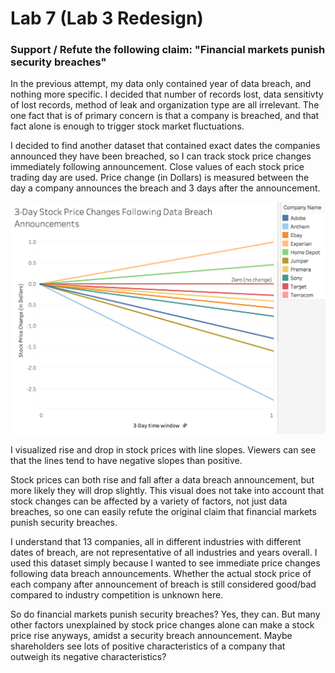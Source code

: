 # Lab 7 (Lab 3 Redesign)

### Support / Refute the following claim: "Financial markets punish security breaches"

In the previous attempt, my data only contained year of data breach, and nothing more specific. I decided that number of records lost, data sensitivty of lost records, method of leak and organization type are all irrelevant. The one fact that is of primary concern is that a company is breached, and that fact alone is enough to trigger stock market fluctuations.

I decided to find another dataset that contained exact dates the companies announced they have been breached, so I can track stock price changes immediately following announcement. Close values of each stock price trading day are used. Price change (in Dollars) is measured between the day a company announces the breach and 3 days after the announcement.

![PriceChange1](PriceChange1.png)

I visualized rise and drop in stock prices with line slopes. Viewers can see that the lines tend to have negative slopes than positive.

Stock prices can both rise and fall after a data breach announcement, but more likely they will drop slightly. This visual does not take into account that stock changes can be affected by a variety of factors, not just data breaches, so one can easily refute the original claim that financial markets punish security breaches.

I understand that 13 companies, all in different industries with different dates of breach, are not representative of all industries and years overall. I used this dataset simply because I wanted to see immediate price changes following data breach announcements. Whether the actual stock price of each company after announcement of breach is still considered good/bad compared to industry competition is unknown here.

So do financial markets punish security breaches? Yes, they can. But many other factors unexplained by stock price changes alone can make a stock price rise anyways, amidst a security breach announcement. Maybe shareholders see lots of positive characteristics of a company that outweigh its negative characteristics?
